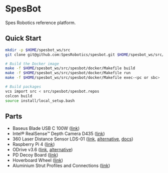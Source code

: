 # SpesBot

Spes Robotics reference platform.

## Quick Start

```bash
mkdir -p $HOME/spesbot_ws/src
git clone git@github.com:SpesRobotics/spesbot.git $HOME/spesbot_ws/src/spesbot

# Build the Docker image
make -f $HOME/spesbot_ws/src/spesbot/docker/Makefile build
make -f $HOME/spesbot_ws/src/spesbot/docker/Makefile run
make -f $HOME/spesbot_ws/src/spesbot/docker/Makefile exec-<pc or sbc>

# Build packages
vcs import src < src/spesbot/spesbot.repos
colcon build
source install/local_setup.bash
```

## Parts

- Baseus Blade USB C 100W ([link](https://us.baseus.com/p/baseus-blade-usb-c-100w-20000mah-power-bank-107))
- Intel® RealSense™ Depth Camera D435 ([link](https://www.intelrealsense.com/depth-camera-d435/))
- 360 Laser Distance Sensor LDS-01 ([link](https://www.robotis.us/360-laser-distance-sensor-lds-01-lidar/), [alternative](https://www.ebay.com/sch/i.html?_nkw=robot+2d+lidar+360), [docs](https://emanual.robotis.com/assets/docs/LDS_Basic_Specification.pdf))
- Raspberry Pi 4 ([link](https://www.raspberrypi.com/products/raspberry-pi-4-model-b/))
- ODrive v3.6 ([link](https://odriverobotics.com/shop/odrive-v36), [alternative](https://www.aliexpress.com/wholesale?SearchText=odrive))
- PD Decoy Board ([link](https://www.aliexpress.com/wholesale?SearchText=PD+decoy))
- Hoverboard Wheel ([link](https://www.aliexpress.com/wholesale?SearchText=hoverboard+motor+6.5inch))
- Aluminium Strut Profiles and Connections ([link](https://www.boschrexroth.com/en/xc/products/product-groups/assembly-technology/topics/aluminum-profiles-solutions-components/aluminum-profiles-products/index))
